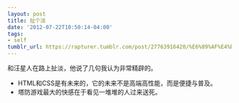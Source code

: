 ```yaml
---
layout: post
title: 扯个淡
date: '2012-07-22T10:50:14-04:00'
tags:
- self
tumblr_url: https://rapturer.tumblr.com/post/27763916420/%E6%89%AF%E4%B8%AA%E6%B7%A1
---
```

和汪星人在路上扯淡，他说了几句我认为非常精辟的。

- HTML和CSS是有未来的，它的未来不是高端高性能，而是便捷与普及。
- 塔防游戏最大的快感在于看见一堆堆的人过来送死。
